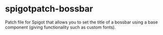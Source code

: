 # spigotpatch-bossbar
Patch file for Spigot that allows you to set the title of a bossbar using a base component (giving functionality such as custom fonts).
